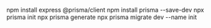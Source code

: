 npm install express @prisma/client
npm install prisma --save-dev
npx prisma init
npx prisma generate
npx prisma migrate dev --name init
